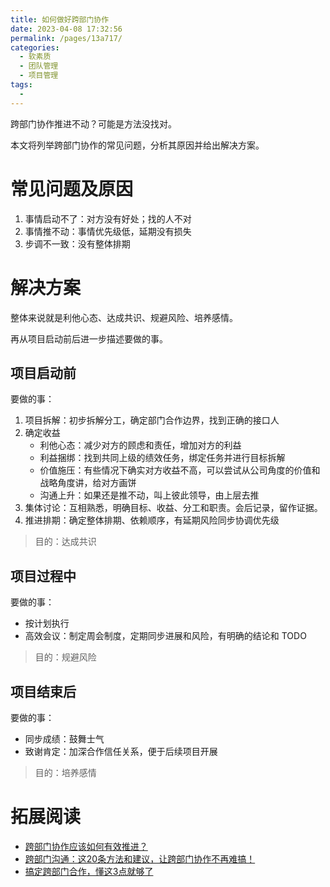 ```yaml
---
title: 如何做好跨部门协作
date: 2023-04-08 17:32:56
permalink: /pages/13a717/
categories: 
  - 软素质
  - 团队管理
  - 项目管理
tags: 
  - 
---
```


跨部门协作推进不动？可能是方法没找对。

本文将列举跨部门协作的常见问题，分析其原因并给出解决方案。

<!-- more -->

# 常见问题及原因

1. 事情启动不了：对方没有好处；找的人不对
2. 事情推不动：事情优先级低，延期没有损失
3. 步调不一致：没有整体排期

# 解决方案

整体来说就是利他心态、达成共识、规避风险、培养感情。

再从项目启动前后进一步描述要做的事。

## 项目启动前

要做的事：
1. 项目拆解：初步拆解分工，确定部门合作边界，找到正确的接口人
2. 确定收益
    - 利他心态：减少对方的顾虑和责任，增加对方的利益
    - 利益捆绑：找到共同上级的绩效任务，绑定任务并进行目标拆解
    - 价值施压：有些情况下确实对方收益不高，可以尝试从公司角度的价值和战略角度讲，给对方画饼
    - 沟通上升：如果还是推不动，叫上彼此领导，由上层去推
3. 集体讨论：互相熟悉，明确目标、收益、分工和职责。会后记录，留作证据。
4. 推进排期：确定整体排期、依赖顺序，有延期风险同步协调优先级

> 目的：达成共识
    
## 项目过程中

要做的事：
- 按计划执行
- 高效会议：制定周会制度，定期同步进展和风险，有明确的结论和 TODO

> 目的：规避风险

## 项目结束后

要做的事：
- 同步成绩：鼓舞士气
- 致谢肯定：加深合作信任关系，便于后续项目开展

> 目的：培养感情


# 拓展阅读

- [跨部门协作应该如何有效推进？](https://www.woshipm.com/zhichang/4381921.html)
- [跨部门沟通：这20条方法和建议，让跨部门协作不再难搞！](https://zhuanlan.zhihu.com/p/75900782)
- [搞定跨部门合作，懂这3点就够了](https://36kr.com/p/1722304364545)
